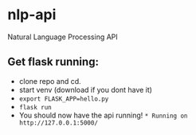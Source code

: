 # nlp-api
Natural Language Processing API

## Get flask running:
  - clone repo and cd.
  - start venv (download if you dont have it)
  - ```export FLASK_APP=hello.py```
  - ```flask run```
  - You should now have the api running!
  ```* Running on http://127.0.0.1:5000/```
